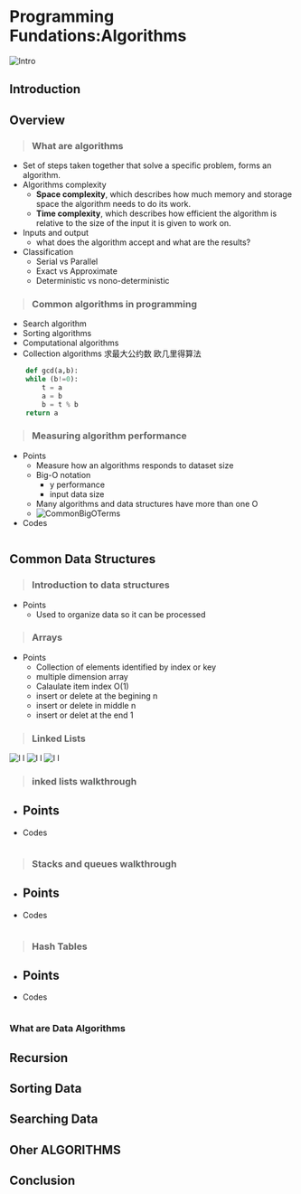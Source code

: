 # Programming Fundations:Algorithms
![Intro](img/Intro.PNG)
## Introduction

## Overview
> ### What are algorithms
- Set of steps taken together that solve a specific problem, forms an algorithm. 
- Algorithms  complexity 
    - **Space complexity**, which describes how much memory and storage space the algorithm needs to do its work. 
    - **Time complexity**, which describes how efficient the algorithm is relative to the size of the input it is given to work on.
- Inputs and output
    - what does the algorithm accept and what are the results?
- Classification
    - Serial vs Parallel
    - Exact vs Approximate
    - Deterministic vs nono-deterministic
> ### Common algorithms in programming
- Search algorithm
- Sorting algorithms
- Computational algorithms
- Collection algorithms
求最大公约数 欧几里得算法
```python
    def gcd(a,b):
    while (b!=0):
        t = a
        a = b
        b = t % b
    return a
```
> ### Measuring algorithm performance
- Points
    - Measure how an algorithms responds to dataset size
    - Big-O notation
        - y performance
        - input data size
    - Many algorithms and data structures have more than one O
    - ![CommonBigOTerms](img\CommonBigOTerms.PNG)
- Codes
    ```python

    ```
## Common Data Structures
> ### Introduction to data structures
- Points
    - Used to organize data so it can be processed
> ### Arrays
- Points
    - Collection of elements identified by index or key
    - multiple dimension array
    - Calaulate item index O(1)
    - insert or delete at the begining n
    - insert or delete in middle n
    - insert or delet at the end 1

> ### Linked Lists
![l l](img\ll.PNG)
![l l](img\ll2.PNG)
![l l](img\ll3.PNG)
> ### inked lists walkthrough
- Points
    -
- Codes
    ```python

    ```
> ### Stacks and queues walkthrough
- Points
    -
- Codes
    ```python

    ```
> ### Hash Tables
- Points
    -
- Codes
    ```python

    ```
### **What are Data Algorithms**
> ###
> ###
> ###
> ###
> ###
> ###
## Recursion
> ###
> ###
> ###
> ###
> ###
> ###
## Sorting Data
> ###
> ###
> ###
> ###
> ###
> ###
## Searching Data
> ###
> ###
> ###
> ###
> ###
> ###
## Oher ALGORITHMS
> ###
> ###
> ###
> ###
> ###
> ###
## Conclusion
> ###
> ###
> ###
